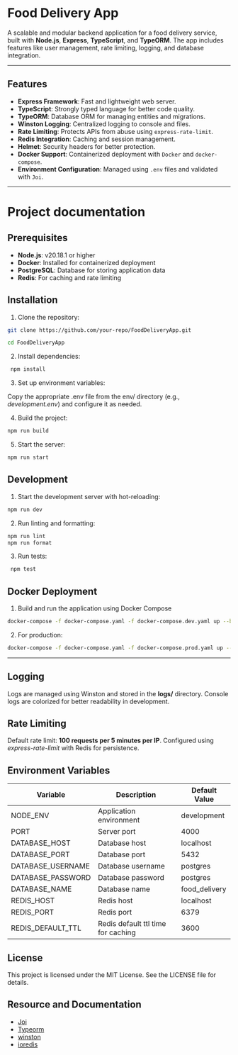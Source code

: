 # Food Delivery App

A scalable and modular backend application for a food delivery service, built with **Node.js**, **Express**, **TypeScript**, and **TypeORM**. The app includes features like user management, rate limiting, logging, and database integration.

---

## Features

- **Express Framework**: Fast and lightweight web server.
- **TypeScript**: Strongly typed language for better code quality.
- **TypeORM**: Database ORM for managing entities and migrations.
- **Winston Logging**: Centralized logging to console and files.
- **Rate Limiting**: Protects APIs from abuse using `express-rate-limit`.
- **Redis Integration**: Caching and session management.
- **Helmet**: Security headers for better protection.
- **Docker Support**: Containerized deployment with `Docker` and `docker-compose`.
- **Environment Configuration**: Managed using `.env` files and validated with `Joi`.

---

# Project documentation

## Prerequisites

- **Node.js**: v20.18.1 or higher
- **Docker**: Installed for containerized deployment
- **PostgreSQL**: Database for storing application data
- **Redis**: For caching and rate limiting

## Installation

1. Clone the repository:

```bash
git clone https://github.com/your-repo/FoodDeliveryApp.git

cd FoodDeliveryApp
```

2. Install dependencies:

```bash
 npm install
```

3. Set up environment variables:

Copy the appropriate .env file from the env/ directory (e.g., _development.env_) and configure it as needed.

4. Build the project:

```bash
npm run build
```

5. Start the server:

```bash
npm run start
```

## Development

1. Start the development server with hot-reloading:

```bash
npm run dev
```

2. Run linting and formatting:

```bash
npm run lint
npm run format
```

3. Run tests:

```bash
 npm test
```

## Docker Deployment

1. Build and run the application using Docker Compose

```bash
docker-compose -f docker-compose.yaml -f docker-compose.dev.yaml up --build
```

2. For production:

```bash
docker-compose -f docker-compose.yaml -f docker-compose.prod.yaml up --build
```

---

## Logging

Logs are managed using Winston and stored in the **logs/** directory.
Console logs are colorized for better readability in development.

## Rate Limiting

Default rate limit: **100 requests per 5 minutes per IP**.
Configured using _express-rate-limit_ with Redis for persistence.

## Environment Variables

| Variable          | Description                        | Default Value |
| ----------------- | ---------------------------------- | ------------- |
| NODE_ENV          | Application environment            | development   |
| PORT              | Server port                        | 4000          |
| DATABASE_HOST     | Database host                      | localhost     |
| DATABASE_PORT     | Database port                      | 5432          |
| DATABASE_USERNAME | Database username                  | postgres      |
| DATABASE_PASSWORD | Database password                  | postgres      |
| DATABASE_NAME     | Database name                      | food_delivery |
| REDIS_HOST        | Redis host                         | localhost     |
| REDIS_PORT        | Redis port                         | 6379          |
| REDIS_DEFAULT_TTL | Redis default ttl time for caching | 3600          |

## License

This project is licensed under the MIT License. See the LICENSE file for details.

## Resource and Documentation

- [Joi](https://joi.dev/api/?v=17.13.3)
- [Typeorm](https://typeorm.io/)
- [winston](https://github.com/winstonjs/winston#readme)
- [ioredis](https://redis.io/docs/latest/develop/data-types/)
